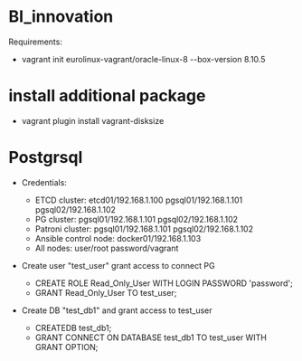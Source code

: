 # BI_innovation

Requirements:
 * vagrant init eurolinux-vagrant/oracle-linux-8 --box-version 8.10.5
# install additional package
 * vagrant plugin install vagrant-disksize
 
# Postgrsql 
 * Credentials:
   - ETCD cluster: etcd01/192.168.1.100 pgsql01/192.168.1.101 pgsql02/192.168.1.102
   - PG cluster: pgsql01/192.168.1.101 pgsql02/192.168.1.102
   - Patroni cluster: pgsql01/192.168.1.101 pgsql02/192.168.1.102
   - Ansible control node: docker01/192.168.1.103
   - All nodes: user/root password/vagrant
  
 * Create user "test_user" grant access to connect PG
 
   - CREATE ROLE Read_Only_User WITH LOGIN PASSWORD 'password';
   - GRANT Read_Only_User TO test_user;
   
 * Create DB "test_db1" and grant access to test_user
 
   - CREATEDB test_db1;
   - GRANT CONNECT ON DATABASE test_db1 TO test_user WITH GRANT OPTION;